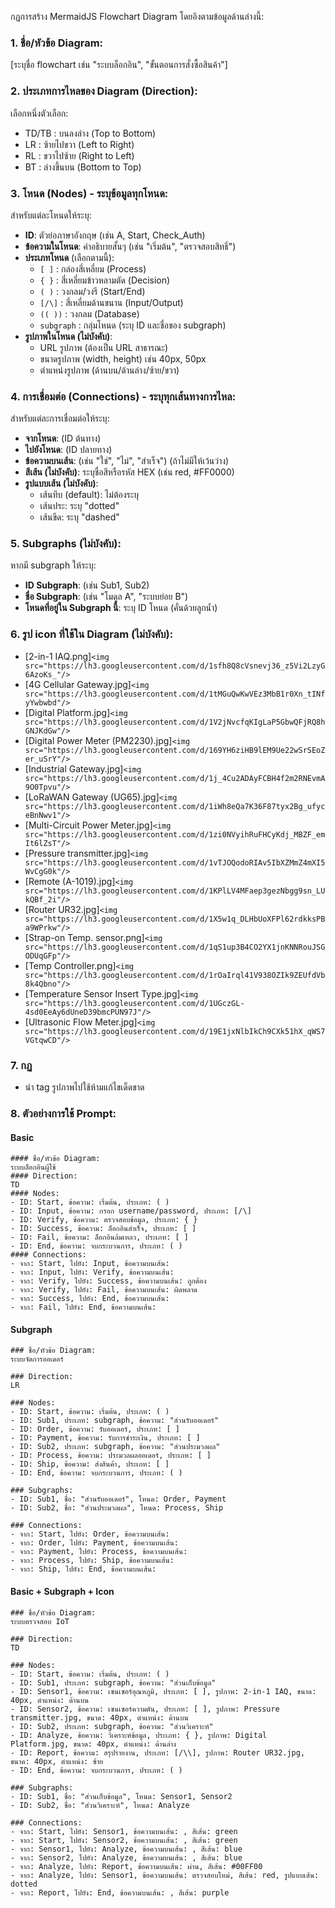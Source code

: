 กฏการสร้าง MermaidJS Flowchart Diagram โดยอิงตามข้อมูลด้านล่างนี้:

### 1. ชื่อ/หัวข้อ Diagram:

[ระบุชื่อ flowchart เช่น "ระบบล็อกอิน", "ขั้นตอนการสั่งซื้อสินค้า"]

### 2. ประเภทการไหลของ Diagram (Direction):

เลือกหนึ่งตัวเลือก:

- TD/TB : บนลงล่าง (Top to Bottom)
- LR : ซ้ายไปขวา (Left to Right)
- RL : ขวาไปซ้าย (Right to Left)
- BT : ล่างขึ้นบน (Bottom to Top)

### 3. โหนด (Nodes) - ระบุข้อมูลทุกโหนด:

สำหรับแต่ละโหนดให้ระบุ:

- **ID**: ตัวย่อภาษาอังกฤษ (เช่น A, Start, Check_Auth)
- **ข้อความในโหนด**: คำอธิบายสั้นๆ (เช่น "เริ่มต้น", "ตรวจสอบสิทธิ์")
- **ประเภทโหนด** (เลือกตามนี้):
  - `[ ]` : กล่องสี่เหลี่ยม (Process)
  - `{ }` : สี่เหลี่ยมข้าวหลามตัด (Decision)
  - `( )` : วงกลม/วงรี (Start/End)
  - `[/\]` : สี่เหลี่ยมด้านขนาน (Input/Output)
  - `(( ))` : วงกลม (Database)
  - `subgraph` : กลุ่มโหนด (ระบุ ID และชื่อของ subgraph)
- **รูปภาพในโหนด (ไม่บังคับ)**:
  - URL รูปภาพ (ต้องเป็น URL สาธารณะ)
  - ขนาดรูปภาพ (width, height) เช่น 40px, 50px
  - ตำแหน่งรูปภาพ (ด้านบน/ด้านล่าง/ซ้าย/ขวา)

### 4. การเชื่อมต่อ (Connections) - ระบุทุกเส้นทางการไหล:

สำหรับแต่ละการเชื่อมต่อให้ระบุ:

- **จากโหนด**: (ID ต้นทาง)
- **ไปยังโหนด**: (ID ปลายทาง)
- **ข้อความบนเส้น**: (เช่น "ใช่", "ไม่", "สำเร็จ") (ถ้าไม่มีให้เว้นว่าง)
- **สีเส้น (ไม่บังคับ)**: ระบุชื่อสีหรือรหัส HEX (เช่น red, #FF0000)
- **รูปแบบเส้น (ไม่บังคับ)**:
  - เส้นทึบ (default): ไม่ต้องระบุ
  - เส้นประ: ระบุ "dotted"
  - เส้นขีด: ระบุ "dashed"

### 5. Subgraphs (ไม่บังคับ):

หากมี subgraph ให้ระบุ:

- **ID Subgraph**: (เช่น Sub1, Sub2)
- **ชื่อ Subgraph**: (เช่น "โมดูล A", "ระบบย่อย B")
- **โหนดที่อยู่ใน Subgraph นี้**: ระบุ ID โหนด (คั่นด้วยลูกน้ำ)

### 6. รูป icon ที่ใช้ใน Diagram (ไม่บังคับ):

- [2-in-1 IAQ.png]`<img src="https://lh3.googleusercontent.com/d/1sfh8Q8cVsnevj36_z5Vi2LzyG6AzoKs_"/>`
- [4G Cellular Gateway.jpg]`<img src="https://lh3.googleusercontent.com/d/1tMGuQwKwVEz3MbB1r0Xn_tINfyYwbwbd"/>`
- [Digital Platform.jpg]`<img src="https://lh3.googleusercontent.com/d/1V2jNvcfqKIgLaP5GbwQFjRQ8hGNJKdGw"/>`
- [Digital Power Meter (PM2230).jpg]`<img src="https://lh3.googleusercontent.com/d/169YH6ziHB9lEM9Ue22wSrSEoZer_uSrY"/>`
- [Industrial Gateway.jpg]`<img src="https://lh3.googleusercontent.com/d/1j_4Cu2ADAyFCBH4f2m2RNEvmA9O0Tpvu"/>`
- [LoRaWAN Gateway (UG65).jpg]`<img src="https://lh3.googleusercontent.com/d/1iWh8eQa7K36F87tyx2Bg_ufyceBnNwv1"/>`
- [Multi-Circuit Power Meter.jpg]`<img src="https://lh3.googleusercontent.com/d/1zi0NVyihRuFHCyKdj_MBZF_emIt6lZsT"/>`
- [Pressure transmitter.jpg]`<img src="https://lh3.googleusercontent.com/d/1vTJOQodoRIAv5IbXZMmZ4mXI5WvCgG0k"/>`
- [Remote (A-1019).jpg]`<img src="https://lh3.googleusercontent.com/d/1KPlLV4MFaep3gezNbgg9sn_LUkQBf_2i"/>`
- [Router UR32.jpg]`<img src="https://lh3.googleusercontent.com/d/1X5w1q_DLHbUoXFPl62rdkksPBa9WPrkw"/>`
- [Strap-on Temp. sensor.png]`<img src="https://lh3.googleusercontent.com/d/1qS1up3B4CO2YX1jnKNNRouJSGODUqGFp"/>`
- [Temp Controller.png]`<img src="https://lh3.googleusercontent.com/d/1rOaIrql41V938OZIk9ZEUfdVb8k4Qbno"/>`
- [Temperature Sensor Insert Type.jpg]`<img src="https://lh3.googleusercontent.com/d/1UGczGL-4sd0EeAy6dUneD39bmcPUN97J"/>`
- [Ultrasonic Flow Meter.jpg]`<img src="https://lh3.googleusercontent.com/d/19E1jxNlbIkCh9CXk51hX_qWS7VGtqwCD"/>`

### 7. กฏ

- นำ tag รูปภาพไปใช้ห้ามแก้ไขเด็ดขาด

### 8. ตัวอย่างการใช้ Prompt:

#### Basic

```
#### ชื่อ/หัวข้อ Diagram:
ระบบล็อกอินผู้ใช้
#### Direction:
TD
#### Nodes:
- ID: Start, ข้อความ: เริ่มต้น, ประเภท: ( )
- ID: Input, ข้อความ: กรอก username/password, ประเภท: [/\]
- ID: Verify, ข้อความ: ตรวจสอบข้อมูล, ประเภท: { }
- ID: Success, ข้อความ: ล็อกอินสำเร็จ, ประเภท: [ ]
- ID: Fail, ข้อความ: ล็อกอินล้มเหลว, ประเภท: [ ]
- ID: End, ข้อความ: จบกระบวนการ, ประเภท: ( )
#### Connections:
- จาก: Start, ไปยัง: Input, ข้อความบนเส้น:
- จาก: Input, ไปยัง: Verify, ข้อความบนเส้น:
- จาก: Verify, ไปยัง: Success, ข้อความบนเส้น: ถูกต้อง
- จาก: Verify, ไปยัง: Fail, ข้อความบนเส้น: ผิดพลาด
- จาก: Success, ไปยัง: End, ข้อความบนเส้น:
- จาก: Fail, ไปยัง: End, ข้อความบนเส้น:
```

#### Subgraph

```
### ชื่อ/หัวข้อ Diagram:
ระบบจัดการออเดอร์

### Direction:
LR

### Nodes:
- ID: Start, ข้อความ: เริ่มต้น, ประเภท: ( )
- ID: Sub1, ประเภท: subgraph, ข้อความ: "ส่วนรับออเดอร์"
- ID: Order, ข้อความ: รับออเดอร์, ประเภท: [ ]
- ID: Payment, ข้อความ: รับการชำระเงิน, ประเภท: [ ]
- ID: Sub2, ประเภท: subgraph, ข้อความ: "ส่วนประมวลผล"
- ID: Process, ข้อความ: ประมวลผลออเดอร์, ประเภท: [ ]
- ID: Ship, ข้อความ: ส่งสินค้า, ประเภท: [ ]
- ID: End, ข้อความ: จบกระบวนการ, ประเภท: ( )

### Subgraphs:
- ID: Sub1, ชื่อ: "ส่วนรับออเดอร์", โหนด: Order, Payment
- ID: Sub2, ชื่อ: "ส่วนประมวลผล", โหนด: Process, Ship

### Connections:
- จาก: Start, ไปยัง: Order, ข้อความบนเส้น:
- จาก: Order, ไปยัง: Payment, ข้อความบนเส้น:
- จาก: Payment, ไปยัง: Process, ข้อความบนเส้น:
- จาก: Process, ไปยัง: Ship, ข้อความบนเส้น:
- จาก: Ship, ไปยัง: End, ข้อความบนเส้น:
```

#### Basic + Subgraph + Icon

```
### ชื่อ/หัวข้อ Diagram:
ระบบตรวจสอบ IoT

### Direction:
TD

### Nodes:
- ID: Start, ข้อความ: เริ่มต้น, ประเภท: ( )
- ID: Sub1, ประเภท: subgraph, ข้อความ: "ส่วนเก็บข้อมูล"
- ID: Sensor1, ข้อความ: เซนเซอร์อุณหภูมิ, ประเภท: [ ], รูปภาพ: 2-in-1 IAQ, ขนาด: 40px, ตำแหน่ง: ด้านบน
- ID: Sensor2, ข้อความ: เซนเซอร์ความดัน, ประเภท: [ ], รูปภาพ: Pressure transmitter.jpg, ขนาด: 40px, ตำแหน่ง: ด้านบน
- ID: Sub2, ประเภท: subgraph, ข้อความ: "ส่วนวิเคราะห์"
- ID: Analyze, ข้อความ: วิเคราะห์ข้อมูล, ประเภท: { }, รูปภาพ: Digital Platform.jpg, ขนาด: 40px, ตำแหน่ง: ด้านล่าง
- ID: Report, ข้อความ: สรุปรายงาน, ประเภท: [/\\], รูปภาพ: Router UR32.jpg, ขนาด: 40px, ตำแหน่ง: ซ้าย
- ID: End, ข้อความ: จบกระบวนการ, ประเภท: ( )

### Subgraphs:
- ID: Sub1, ชื่อ: "ส่วนเก็บข้อมูล", โหนด: Sensor1, Sensor2
- ID: Sub2, ชื่อ: "ส่วนวิเคราะห์", โหนด: Analyze

### Connections:
- จาก: Start, ไปยัง: Sensor1, ข้อความบนเส้น: , สีเส้น: green
- จาก: Start, ไปยัง: Sensor2, ข้อความบนเส้น: , สีเส้น: green
- จาก: Sensor1, ไปยัง: Analyze, ข้อความบนเส้น: , สีเส้น: blue
- จาก: Sensor2, ไปยัง: Analyze, ข้อความบนเส้น: , สีเส้น: blue
- จาก: Analyze, ไปยัง: Report, ข้อความบนเส้น: ผ่าน, สีเส้น: #00FF00
- จาก: Analyze, ไปยัง: Sensor1, ข้อความบนเส้น: ตรวจสอบใหม่, สีเส้น: red, รูปแบบเส้น: dotted
- จาก: Report, ไปยัง: End, ข้อความบนเส้น: , สีเส้น: purple
```
